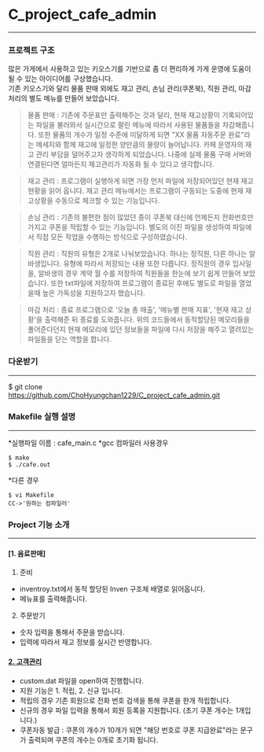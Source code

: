# C_project_cafe_admin
-----------------------
### 프로젝트 구조
많은 가게에서 사용하고 있는 키오스기를 기반으로 좀 더 편리하게 가게 운영에 도움이 될 수 있는 아이디어를 구상했습니다.  
기존 키오스기와 달리 물품 판매 외에도 재고 관리, 손님 관리(쿠폰북), 직원 관리, 마감 처리의 별도 메뉴를 만들어 보았습니다.  
>물품 판매 : 기존에 주문표만 출력해주는 것과 달리, 현재 재고상황이 기록되어있는 파일을 불러와서 실시간으로 팔린 메뉴에 따라서 사용된 물품들을 차감해줍니다. 또한 물품의 개수가 일정 수준에 미달하게 되면 "XX 물품 자동주문 완료"라는 메세지와 함께 재고에 일정한 양만큼의 물량이 늘어납니다. 카페 운영자의 재고 관리 부담을 덜어주고자 생각하게 되었습니다. 나중에 실제 물품 구매 서버와 연결된다면 얼마든지 재고관리가 자동화 될 수 있다고 생각합니다.

>재고 관리 : 프로그램이 실행하게 되면 가장 먼저 파일에 저장되어있던 현재 재고현황을 읽어 옵니다. 재고 관리 메뉴에서는 프로그램이 구동되는 도중에 현재 재고상황을 수동으로 체크할 수 있는 기능입니다.

>손님 관리 : 기존의 불편한 점이 많았던 종이 쿠폰북 대신에 언제든지 전화번호만 가지고 쿠폰을 적립할 수 있는 기능입니다. 별도의 이진 파일을 생성하여 파일에서 직접 모든 작업을 수행하는 방식으로 구성하였습니다.

>직원 관리 : 직원의 유형은 2개로 나눠보았습니다. 하나는 정직원, 다른 하나는 알바생입니다. 유형에 따라서 저장되는 내용 또한 다릅니다. 정직원의 경우 입사일을, 알바생의 경우 계약 월 수를 저장하여 직원들을 한눈에 보기 쉽게 만들어 보았습니다. 또한 txt파일에 저장하여 프로그램이 종료된 후에도 별도로 파일을 열었을때 높은 가독성을 지원하고자 했습니다.

>마감 처리 : 종료 프로그램으로 '오늘 총 매출', '메뉴별 판매 지표', '현재 재고 상황'을 출력해준 뒤 종료를 도와줍니다. 위의 코드들에서 동적할당된 메모리들을 풀어준다던지 현재 메모리에 있던 정보들을 파일에 다시 저장을 해주고 열려있는 파일들을 닫는 역할을 합니다.

### 다운받기
-----------------

 $ git clone https://github.com/ChoHyungchan1229/C_project_cafe_admin.git


### Makefile 실행 설명
-----------------------
*실행파일 이름 : cafe_main.c
  *gcc 컴파일러 사용경우
  
    $ make
    $ ./cafe.out
  
  *다른 경우
  
    $ vi Makefile
    CC->'원하는 컴파일러'
  
### Project 기능 소개
----------------------
#### [1. 음료판매]
1. 준비
  * inventroy.txt에서 동적 할당된 Inven 구조체 배열로 읽어옵니다.
  * 메뉴표를 출력해줍니다.
2. 주문받기
  * 숫자 입력을 통해서 주문을 받습니다.
  * 입력에 따라서 재고 정보를 실시간 반영합니다.
#### [2. 고객관리](쿠폰북)
  * custom.dat 파일을 open하여 진행합니다.
  * 지원 기능은 1. 적립, 2. 신규 입니다.
  * 적립의 경우 기존 회원으로 전화 번호 검색을 통해 쿠폰을 한개 적립합니다.
  * 신규의 경우 파일 입력을 통해서 회원 등록을 지원합니다. (초기 쿠폰 개수는 1개입니다.)
  * 쿠폰자동 발급 : 쿠폰의 개수가 10개가 되면 "해당 번호로 쿠폰 지급완료"라는 문구가 출력되며 쿠폰의 개수는 0개로 초기화 됩니다.
